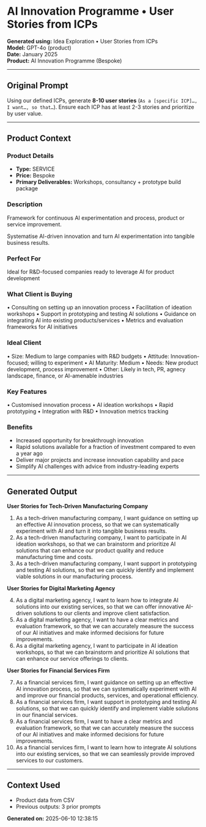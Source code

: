 # AI Innovation Programme • User Stories from ICPs

**Generated using:** Idea Exploration • User Stories from ICPs  
**Model:** GPT-4o (product)  
**Date:** January 2025  
**Product:** AI Innovation Programme (Bespoke)

---

## Original Prompt
Using our defined ICPs, generate **8-10 user stories** (`As a [specific ICP]…, I want…, so that…`). Ensure each ICP has at least 2-3 stories and prioritize by user value.

---

## Product Context

### **Product Details**
- **Type:** SERVICE
- **Price:** Bespoke
- **Primary Deliverables:** Workshops, consultancy + prototype build package

### **Description**
Framework for continuous AI experimentation and process, product or service improvement.

Systematise AI-driven innovation and turn AI experimentation into tangible business results.

### **Perfect For**
Ideal for R&D-focused companies ready to leverage AI for product development

### **What Client is Buying**
• Consulting on setting up an innovation process 
• Facilitation of ideation workshops 
• Support in prototyping and testing AI solutions 
• Guidance on integrating AI into existing products/services 
• Metrics and evaluation frameworks for AI initiatives

### **Ideal Client**
• Size: Medium to large companies with R&D budgets 
• Attitude: Innovation-focused; willing to experiment 
• AI Maturity: Medium 
• Needs: New product development, process improvement 
• Other: Likely in tech, PR, agnecy landscape, finance, or AI-amenable industries

### **Key Features**
• Customised innovation process 
• AI ideation workshops 
• Rapid prototyping 
• Integration with R&D 
• Innovation metrics tracking

### **Benefits**
- Increased opportunity for breakthrough innovation
- Rapid solutions available for a fraction of investment compared to even a year ago
- Deliver major projects and increase innovation capability and pace
- Simplify AI challenges with advice from industry-leading experts

---

## Generated Output

**User Stories for Tech-Driven Manufacturing Company**

1. As a tech-driven manufacturing company, I want guidance on setting up an effective AI innovation process, so that we can systematically experiment with AI and turn it into tangible business results.
2. As a tech-driven manufacturing company, I want to participate in AI ideation workshops, so that we can brainstorm and prioritize AI solutions that can enhance our product quality and reduce manufacturing time and costs.
3. As a tech-driven manufacturing company, I want support in prototyping and testing AI solutions, so that we can quickly identify and implement viable solutions in our manufacturing process.

**User Stories for Digital Marketing Agency**

4. As a digital marketing agency, I want to learn how to integrate AI solutions into our existing services, so that we can offer innovative AI-driven solutions to our clients and improve client satisfaction.
5. As a digital marketing agency, I want to have a clear metrics and evaluation framework, so that we can accurately measure the success of our AI initiatives and make informed decisions for future improvements.
6. As a digital marketing agency, I want to participate in AI ideation workshops, so that we can brainstorm and prioritize AI solutions that can enhance our service offerings to clients.

**User Stories for Financial Services Firm**

7. As a financial services firm, I want guidance on setting up an effective AI innovation process, so that we can systematically experiment with AI and improve our financial products, services, and operational efficiency.
8. As a financial services firm, I want support in prototyping and testing AI solutions, so that we can quickly identify and implement viable solutions in our financial services.
9. As a financial services firm, I want to have a clear metrics and evaluation framework, so that we can accurately measure the success of our AI initiatives and make informed decisions for future improvements.
10. As a financial services firm, I want to learn how to integrate AI solutions into our existing services, so that we can seamlessly provide improved services to our customers.

---

## Context Used
- Product data from CSV
- Previous outputs: 3 prior prompts

**Generated on:** 2025-06-10 12:38:15
